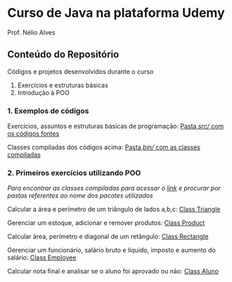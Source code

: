 # Curso de Java na plataforma Udemy
Prof. Nélio Alves

## Conteúdo do Repositório
Códigos e projetos desenvolvidos durante o curso
1. Exercícios e estruturas básicas
2. Introdução à POO

### 1. Exemplos de códigos
Exercícios, assuntos e estruturas básicas de programação:
[Pasta *src/* com os códigos fontes](https://github.com/SamuelLost/java-udemy/tree/main/src)

Classes compiladas dos códigos acima:
[Pasta *bin/* com as classes compiladas](https://github.com/SamuelLost/java-udemy/tree/main/bin)

### 2. Primeiros exercícios utilizando POO
*Para encontrar as classes compiladas para acessar o [link](https://github.com/SamuelLost/java-udemy/tree/main/bin) e procurar por pastas referentes ao nome dos pacotes utilizados*

Calcular a área e perímetro de um triângulo de lados a,b,c: [Class Triangle](https://github.com/SamuelLost/java-udemy/tree/main/srcTriangle)

Gerenciar um estoque, adicionar e remover produtos: [Class Product](https://github.com/SamuelLost/java-udemy/tree/main/srcStock)

Calcular área, perímetro e diagonal de um retângulo: [Class Rectangle](https://github.com/SamuelLost/java-udemy/tree/main/srcRectangle)

Gerenciar um funcionário, salário bruto e líquido, imposto e aumento do salário: [Class Employee](https://github.com/SamuelLost/java-udemy/tree/main/srcEmployee)

Calcular nota final e analisar se o aluno foi aprovado ou não: [Class Aluno](https://github.com/SamuelLost/java-udemy/tree/main/srcAluno)
